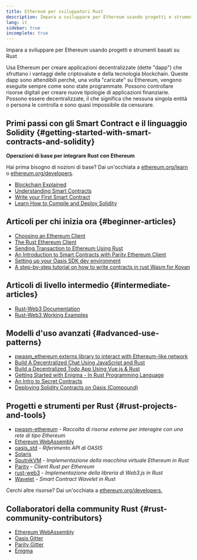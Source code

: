 ```yaml
---
title: Ethereum per sviluppatori Rust
description: Impara a sviluppare per Ethereum usando progetti e strumenti basati su Rust
lang: it
sidebar: true
incomplete: true
---
```


<div class="featured">Impara a sviluppare per Ethereum usando progetti e strumenti basati su Rust</div>

Usa Ethereum per creare applicazioni decentralizzate (dette "dapp") che sfruttano i vantaggi delle criptovalute e della tecnologia blockchain. Queste dapp sono attendibili perché, una volta "caricate" su Ethereum, vengono eseguite sempre come sono state programmate. Possono controllare risorse digitali per creare nuove tipologie di applicazioni finanziarie. Possono essere decentralizzate, il che significa che nessuna singola entità o persona le controlla e sono quasi impossibile da censurare.

## Primi passi con gli Smart Contract e il linguaggio Solidity {#getting-started-with-smart-contracts-and-solidity}

**Operazioni di base per integrare Rust con Ethereum**

Hai prima bisogno di nozioni di base? Dai un'occhiata a [ethereum.org/learn](/learn/) o [ethereum.org/developers](/developers/).

- [Blockchain Explained](https://kauri.io/article/d55684513211466da7f8cc03987607d5/blockchain-explained)
- [Understanding Smart Contracts](https://kauri.io/article/e4f66c6079e74a4a9b532148d3158188/ethereum-101-part-5-the-smart-contract)
- [Write your First Smart Contract](https://kauri.io/article/124b7db1d0cf4f47b414f8b13c9d66e2/remix-ide-your-first-smart-contract)
- [Learn How to Compile and Deploy Solidity](https://kauri.io/article/973c5f54c4434bb1b0160cff8c695369/understanding-smart-contract-compilation-and-deployment)

## Articoli per chi inizia ora {#beginner-articles}

- [Choosing an Ethereum Client](https://www.trufflesuite.com/docs/truffle/reference/choosing-an-ethereum-client)
- [The Rust Ethereum Client](https://wiki.parity.io/Setup)
- [Sending Transaction to Ethereum Using Rust](https://kauri.io/article/97c85229c66445759bb0ce642224d364/sending-ethereum-transactions-with-rust)
- [An Introduction to Smart Contracts with Parity Ethereum Client](https://wiki.parity.io/Smart-Contracts)
- [Setting up your Oasis SDK dev environment](https://docs.oasis.dev/oasis-sdk/guide/getting-started)
- [A step-by-step tutorial on how to write contracts in rust Wasm for Kovan](https://github.com/paritytech/pwasm-tutorial)

## Articoli di livello intermedio {#intermediate-articles}

- [Rust-Web3 Documentation](https://tomusdrw.github.io/rust-web3/web3/index.html)
- [Rust-Web3 Working Examples](https://github.com/tomusdrw/rust-web3/blob/master/examples)

## Modelli d'uso avanzati {#advanced-use-patterns}

- [pwasm_ethereum externs library to interact with Ethereum-like network](https://github.com/openethereum/pwasm-ethereum)
- [Build A Decentralized Chat Using JavaScript and Rust](https://medium.com/perlin-network/build-a-decentralized-chat-using-javascript-rust-webassembly-c775f8484b52)
- [Build a Decentralized Todo App Using Vue.js & Rust ](https://medium.com/@jjmace01/build-a-decentralized-todo-app-using-vue-js-rust-webassembly-5381a1895beb)
- [Getting Started with Enigma - In Rust Programming Language](https://blog.enigma.co/getting-started-with-discovery-the-rust-programming-language-4d1e0b06de15)
- [An Intro to Secret Contracts](https://blog.enigma.co/getting-started-with-enigma-an-intro-to-secret-contracts-cdba4fe501c2)
- [Deploying Solidity Contracts on Oasis (Compound)](https://docs.oasis.dev/tutorials/deploy-solidity.html#deploy-using-truffle)

## Progetti e strumenti per Rust {#rust-projects-and-tools}

- [pwasm-ethereum](https://github.com/paritytech/pwasm-ethereum) - _Raccolta di risorse esterne per interagire con una rete di tipo Ethereum_
- [Ethereum WebAssembly](https://ewasm.readthedocs.io/en/mkdocs/)
- [oasis_std](https://docs.rs/oasis-std/0.2.7/oasis_std/) - _Riferimento API di OASIS_
- [Solaris](https://github.com/paritytech/sol-rs)
- [SputnikVM](https://github.com/sorpaas/rust-evm) - _Implementazione della macchina virtuale Ethereum in Rust_
- [Parity](https://github.com/paritytech/parity-ethereum) - _Client Rust per Ethereum_
- [rust-web3](https://github.com/tomusdrw/rust-web3) - _Implementazione della libreria di Web3.js in Rust_
- [Wavelet](https://wavelet.perlin.net/docs/smart-contracts) - _Smart Contract Wavelet in Rust_

Cerchi altre risorse? Dai un'occhiata a [ethereum.org/developers.](/developers/)

## Collaboratori della community Rust {#rust-community-contributors}

- [Ethereum WebAssembly](https://gitter.im/ewasm/Lobby)
- [Oasis Gitter](https://gitter.im/Oasis-official/Lobby)
- [Parity Gitter](https://gitter.im/paritytech/parity)
- [Enigma](https://discord.gg/SJK32GY)
